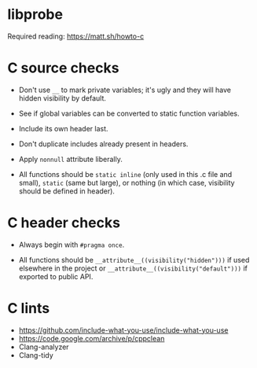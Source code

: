 # libprobe

Required reading: <https://matt.sh/howto-c>

# C source checks

- Don't use `__` to mark private variables; it's ugly and they will have hidden visibility by default.

- See if global variables can be converted to static function variables.

- Include its own header last.

- Don't duplicate includes already present in headers.

- Apply `nonnull` attribute liberally.

- All functions should be `static inline` (only used in this .c file and small), `static` (same but large), or nothing (in which case, visibility should be defined in header).

# C header checks

- Always begin with `#pragma once`.

- All functions should be `__attribute__((visibility("hidden")))` if used elsewhere in the project or `__attribute__((visibility("default")))` if exported to public API.

# C lints

- https://github.com/include-what-you-use/include-what-you-use
- https://code.google.com/archive/p/cppclean
- Clang-analyzer
- Clang-tidy
